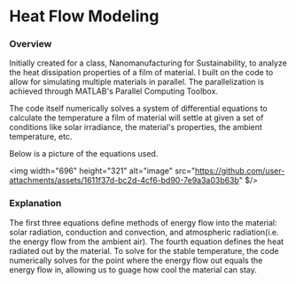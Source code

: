 # Heat Flow Modeling

### Overview ###
Initially created for a class, Nanomanufacturing for Sustainability, to analyze the heat dissipation properties of a film of material. I built on the code to allow for simulating multiple materials in parallel. The parallelization is achieved through MATLAB's Parallel Computing Toolbox. 

The code itself numerically solves a system of differential equations to calculate the temperature a film of material will settle at given a set of conditions like solar irradiance, the material's properties, the ambient temperature, etc.  

Below is a picture of the equations used.

<img width="696" height="321" alt="image" src="https://github.com/user-attachments/assets/1611f37d-bc2d-4cf6-bd90-7e9a3a03b63b" $/>

### Explanation ###
The first three equations define methods of energy flow into the material: solar radiation, conduction and convection, and atmospheric radiation(i.e. the energy flow from the ambient air). The fourth equation defines the heat radiated out by the material. To solve for the stable temperature, the code numerically solves for the point where the energy flow out equals the energy flow in, allowing us to guage how cool the material can stay.

